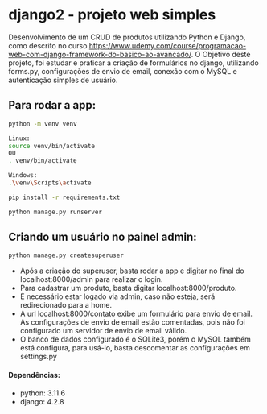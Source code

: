 # django2 - projeto web simples

Desenvolvimento de um CRUD de produtos utilizando Python e Django, como descrito 
no curso https://www.udemy.com/course/programacao-web-com-django-framework-do-basico-ao-avancado/.
O Objetivo deste projeto, foi estudar e praticar a criação de formulários no django, utilizando forms.py, configurações de envio de email, 
conexão com o MySQL e autenticação simples de usuário. 

## Para rodar a app: 

```bash
python -m venv venv
```

```bash
Linux:
source venv/bin/activate
OU
. venv/bin/activate
```

```bash
Windows:
.\venv\Scripts\activate
```

```bash
pip install -r requirements.txt
```

```bash
python manage.py runserver
```

## Criando um usuário no painel admin:

```bash
python manage.py createsuperuser
```

- Após a criação do superuser, basta rodar a app e digitar no final do 
localhost:8000/admin para realizar o login. 
- Para cadastrar um produto, basta digitar localhost:8000/produto. 
- É necessário estar logado via admin, caso não esteja, será redirecionado para a home.
- A url localhost:8000/contato exibe um formulário para envio de email. As configurações de envio de 
email estão comentadas, pois não foi configurado um servidor de envio de email válido. 
- O banco de dados configurado é o SQLite3, porém o MySQL também está configura, para usá-lo, basta 
descomentar as configurações em settings.py 

#### Dependências:
- python: 3.11.6
- django: 4.2.8
